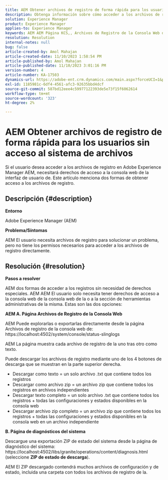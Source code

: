 ```yaml
---
title: AEM Obtener archivos de registro de forma rápida para los usuarios sin acceso al sistema de archivos
description: Obtenga información sobre cómo acceder a los archivos de registro para solucionar problemas en Adobe Experience Manager. AEM Se requieren derechos de acceso a la consola web de la.
solution: Experience Manager
product: Experience Manager
applies-to: Experience Manager
keywords: AEM AEM Página KCS,, Archivos de Registro de la Consola Web de, Página Diagnóstico del Sistema
resolution: Resolution
internal-notes: null
bug: false
article-created-by: Amol Mahajan
article-created-date: 11/10/2023 1:58:54 PM
article-published-by: Amol Mahajan
article-published-date: 11/10/2023 3:01:16 PM
version-number: 4
article-number: KA-17503
dynamics-url: https://adobe-ent.crm.dynamics.com/main.aspx?forceUCI=1&pagetype=entityrecord&etn=knowledgearticle&id=3ef38345-d17f-ee11-8179-6045bd006704
exl-id: 1185981c-6df4-4561-afc3-92635bbd4dcf
source-git-commit: 587bd12eee4c59977122393de5e73f15f6062614
workflow-type: tm+mt
source-wordcount: '323'
ht-degree: 2%

---
```


# AEM Obtener archivos de registro de forma rápida para los usuarios sin acceso al sistema de archivos


Si el usuario desea acceder a los archivos de registro en Adobe Experience Manager AEM, necesitará derechos de acceso a la consola web de la interfaz de usuario de. Este artículo menciona dos formas de obtener acceso a los archivos de registro.

## Descripción {#description}


<b>Entorno</b>

Adobe Experience Manager (AEM)

<b>Problema/Síntomas</b>

AEM El usuario necesita archivos de registro para solucionar un problema, pero no tiene los permisos necesarios para acceder a los archivos de registro directamente.


## Resolución {#resolution}


<b>Pasos a resolver</b>

AEM dos formas de acceder a los registros sin necesidad de derechos especiales. AEM AEM El usuario solo necesita tener derechos de acceso a la consola web de la consola web de la o a la sección de herramientas administrativas de la misma. Estas son las dos opciones:

<b>AEM A. Página Archivos de Registro de la Consola Web</b>

AEM Puede explorarlas o exportarlas directamente desde la página Archivos de registro de la consola web de: https://localhost:4502/system/console/status-slinglogs

AEM La página muestra cada archivo de registro de la uno tras otro como texto.

Puede descargar los archivos de registro mediante uno de los 4 botones de descarga que se muestran en la parte superior derecha.

- Descargar como texto = un solo archivo .txt que contiene todos los registros
- Descargar como archivo zip = un archivo zip que contiene todos los registros en archivos independientes
- Descargar texto completo = un solo archivo .txt que contiene todos los registros + todas las configuraciones y estados disponibles en la consola web
- Descargar archivo zip completo = un archivo zip que contiene todos los registros + todas las configuraciones y estados disponibles en la consola web en un archivo independiente


<b>B. Página de diagnósticos del sistema</b>

Descargue una exportación ZIP de estado del sistema desde la página de diagnóstico del sistema: https://localhost:4502/libs/granite/operations/content/diagnosis.html (seleccione <b>ZIP de estado de descarga</b>).

AEM El ZIP descargado contendrá muchos archivos de configuración y de estado, incluida una carpeta con todos los archivos de registro de la.
